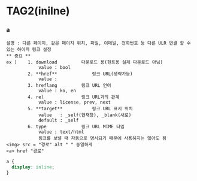 # TAG2(inilne)

### a

    설명 : 다른 페이지, 같은 페이지 위치, 파일, 이메일, 전화번호 등 다른 ULR 연결 할 수 있는 하이퍼 링크 설정
    ** 중요 **
    ex )    1. download         다운로드 용(힌트용 실제 다운로드 아님)
                value : bool
            2. **href**             링크 URL(생략가능)
                value :
            3. hreflang         링크 URL 언어
                value : ko, en
            4. rel              링크 URL과의 관계
                value : license, prev, next
            5. **target**           링크 URL 표시 위치
                value   : _self(현재창), _blank(새로)
                default : _self
            6. type             링크 URL MIME 타입
                value : text/html
                링크를 보낼 때 자동으로 명시되기 때문에 사용하지는 않아도 됨
    <img> src = "경로" alt " " 동일하게
    <a> href "경로"

```css
a {
  display: inline;
}
```
